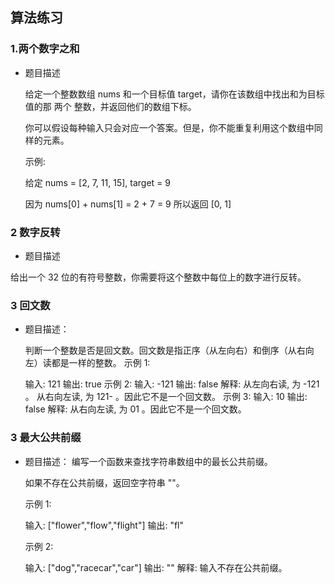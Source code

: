 ## 算法练习

### 1.两个数字之和

* 题目描述

  给定一个整数数组 nums 和一个目标值 target，请你在该数组中找出和为目标值的那 两个 整数，并返回他们的数组下标。

  你可以假设每种输入只会对应一个答案。但是，你不能重复利用这个数组中同样的元素。

  示例:

  给定 nums = [2, 7, 11, 15], target = 9

  因为 nums[0] + nums[1] = 2 + 7 = 9
  所以返回 [0, 1]
  
### 2 数字反转

 * 题目描述
  
  给出一个 32 位的有符号整数，你需要将这个整数中每位上的数字进行反转。
  
 ### 3 回文数

 * 题目描述：

    判断一个整数是否是回文数。回文数是指正序（从左向右）和倒序（从右向左）读都是一样的整数。
    示例 1:
   
    输入: 121
    输出: true
    示例 2:
    输入: -121
    输出: false
    解释: 从左向右读, 为 -121 。 从右向左读, 为 121- 。因此它不是一个回文数。
    示例 3:
    输入: 10
    输出: false
    解释: 从右向左读, 为 01 。因此它不是一个回文数。

 ### 3 最大公共前缀
  * 题目描述：
  编写一个函数来查找字符串数组中的最长公共前缀。

    如果不存在公共前缀，返回空字符串 ""。

    示例 1:

    输入: ["flower","flow","flight"]
    输出: "fl"

    示例 2:

    输入: ["dog","racecar","car"]
    输出: ""
    解释: 输入不存在公共前缀。


